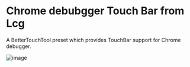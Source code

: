 # Chrome debubgger Touch Bar from Lcg
A BetterTouchTool preset which provides TouchBar support for Chrome debugger.

![image](https://github.com/luchenguang/ChromeDebuggerTouchBar-BTT/raw/master/screenshots/ChromeDebugger-TouchBar.png)
